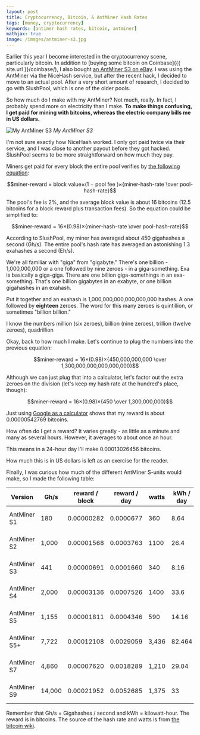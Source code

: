 ```yaml
---
layout: post
title: Cryptocurrency, Bitcoin, & AntMiner Hash Rates
tags: [money, cryptocurrency]
keywords: [antimer hash rates, bitcoin, antminer]
mathjax: true
image: /images/antminer-s3.jpg
---
```


Earlier this year I become interested in the cryptocurrency scene, particularly bitcoin. In addition to [buying some bitcoin on Coinbase]({{ site.url }}/coinbase/), I also bought [an AntMiner S3 on eBay](https://www.ebay.com/sch/i.html?_nkw=antminer+s3&mkcid=1&mkrid=711-53200-19255-0&siteid=0&campid=5337996799&customid=&toolid=10001&mkevt=1). I was using the AntMiner via the NiceHash service, but after the recent hack, I decided to move to an actual pool. After a very short amount of research, I decided to go with SlushPool, which is one of the older pools.

So how much do I make with my AntMiner? Not much, really. In fact, I probably spend more on electricity than I make. **To make things confusing, I get paid for mining with bitcoins, whereas the electric company bills me in US dollars.**

![My AntMiner S3](/images/antminer-s3.jpg)
*My AntMiner S3*

I'm not sure exactly how NiceHash worked. I only got paid twice via their service, and I was close to another payout before they got hacked. SlushPool seems to be more straightforward on how much they pay.

Miners get paid for every block the entire pool verifies by [the following equation](https://slushpool.com/help/manual/rewards):

$$miner-reward = block value×(1 − pool fee )×{miner-hash-rate \over pool-hash-rate}$$

The pool's fee is 2%, and the average block value is about 16 bitcoins (12.5 bitcoins for a block reward plus transaction fees). So the equation could be simplified to:

$$miner-reward = 16×(0.98)×{miner-hash-rate \over pool-hash-rate}$$

According to SlushPool, my miner has averaged about 450 gigahashes a second (Gh/s). The entire pool's hash rate has averaged an astonishing 1.3 exahashes a second (Eh/s).

We're all familiar with "giga" from "gigabyte." There's one billion - 1,000,000,000 or a one followed by nine zeroes - in a giga-something. Exa is basically a giga-giga. There are one billion giga-somethings in an exa-something. That's one billion gigabytes in an exabyte, or one billion gigahashes in an exahash.

Put it together and an exahash is 1,000,000,000,000,000,000 hashes. A one followed by **eighteen** zeroes. The word for this many zeroes is quintillion, or sometimes "billion billion."

I know the numbers million (six zeroes), billion (nine zeroes), trillion (twelve zeroes), quadrillion

Okay, back to how much I make. Let's continue to plug the numbers into the previous equation:

$$miner-reward = 16×(0.98)×{450,000,000,000 \over 1,300,000,000,000,000,000}$$

Although we can just plug that into a calculator, let's factor out the extra zeroes on the division (let's keep my hash rate at the hundred's place, though):

$$miner-reward = 16×(0.98)×{450 \over 1,300,000,000}$$

Just using [Google as a calculator](https://www.google.com/search?q=16*(0.98)*450%2F1%2C300%2C000%2C000) shows that my reward is about 0.00000542769 bitcoins.

How often do I get a reward? It varies greatly - as little as a minute and many as several hours. However, it averages to about once an hour.

This means in a 24-hour day I'll make 0.00013026456 bitcoins.

How much this is in US dollars is left as an exercise for the reader.

Finally, I was curious how much of the different AntMiner S-units would make, so I made the following table:

Version | Gh/s | reward / block | reward / day | watts | kWh / day | buy
--- | --- | --- | --- | --- | --- | ---
AntMiner S1 | 180 | 0.00000282 | 0.0000677 | 360 | 8.64 | on [Amazon](https://www.amazon.com/s/?field-keywords=antminer+s1&tag=hendrixjoseph-20) or [eBay](https://www.ebay.com/sch/i.html?_nkw=antminer+s1&mkcid=1&mkrid=711-53200-19255-0&siteid=0&campid=5337996799&customid=&toolid=10001&mkevt=1)
AntMiner S2 | 1,000 | 0.00001568 | 0.0003763 | 1100 | 26.4 | on [Amazon](https://www.amazon.com/s/?field-keywords=antminer+s2&tag=hendrixjoseph-20) or [eBay](https://www.ebay.com/sch/i.html?_nkw=antminer+s2&mkcid=1&mkrid=711-53200-19255-0&siteid=0&campid=5337996799&customid=&toolid=10001&mkevt=1)
AntMiner S3 | 441 | 0.00000691 | 0.0001660 | 340 | 8.16 | on [Amazon](https://www.amazon.com/s/?field-keywords=antminer+s3&tag=hendrixjoseph-20) or [eBay](https://www.ebay.com/sch/i.html?_nkw=antminer+s3&mkcid=1&mkrid=711-53200-19255-0&siteid=0&campid=5337996799&customid=&toolid=10001&mkevt=1)
AntMiner S4 | 2,000 | 0.00003136 | 0.0007526 | 1400 | 33.6 | on [Amazon](https://www.amazon.com/s/?field-keywords=antminer+s4&tag=hendrixjoseph-20) or [eBay](https://www.ebay.com/sch/i.html?_nkw=antminer+s4&mkcid=1&mkrid=711-53200-19255-0&siteid=0&campid=5337996799&customid=&toolid=10001&mkevt=1)
AntMiner S5 | 1,155 | 0.00001811 | 0.0004346 | 590 | 14.16 | on [Amazon](https://www.amazon.com/s/?field-keywords=antminer+s5&tag=hendrixjoseph-20) or [eBay](https://www.ebay.com/sch/i.html?_nkw=antminer+s5&mkcid=1&mkrid=711-53200-19255-0&siteid=0&campid=5337996799&customid=&toolid=10001&mkevt=1)
AntMiner S5+ | 7,722 | 0.00012108 | 0.0029059 | 3,436 | 82.464 | on [Amazon](https://www.amazon.com/s/?field-keywords=antminer+s5%2B&tag=hendrixjoseph-20) or [eBay](https://www.ebay.com/sch/i.html?_nkw=antminer+s5%2B&mkcid=1&mkrid=711-53200-19255-0&siteid=0&campid=5337996799&customid=&toolid=10001&mkevt=1)
AntMiner S7 | 4,860 | 0.00007620 | 0.0018289 | 1,210 | 29.04 | on [Amazon](https://www.amazon.com/s/?field-keywords=antminer+s7&tag=hendrixjoseph-20) or [eBay](https://www.ebay.com/sch/i.html?_nkw=antminer+s7&mkcid=1&mkrid=711-53200-19255-0&siteid=0&campid=5337996799&customid=&toolid=10001&mkevt=1)
AntMiner S9 | 14,000 | 0.00021952 | 0.0052685 | 1,375 | 33 | on [Amazon](https://www.amazon.com/s/?field-keywords=antminer+s9&tag=hendrixjoseph-20) or [eBay](https://www.ebay.com/sch/i.html?_nkw=antminer+s9&mkcid=1&mkrid=711-53200-19255-0&siteid=0&campid=5337996799&customid=&toolid=10001&mkevt=1)

Remember that Gh/s = Gigahashes / second and kWh = kilowatt-hour. The reward is in bitcoins. The source of the hash rate and watts is from [the bitcoin wiki](https://en.bitcoin.it/wiki/Mining_hardware_comparison).
